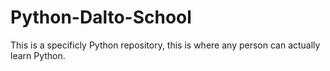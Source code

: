 # Python-Dalto-School
This is a specificly Python repository, this is where any person can actually learn Python.
